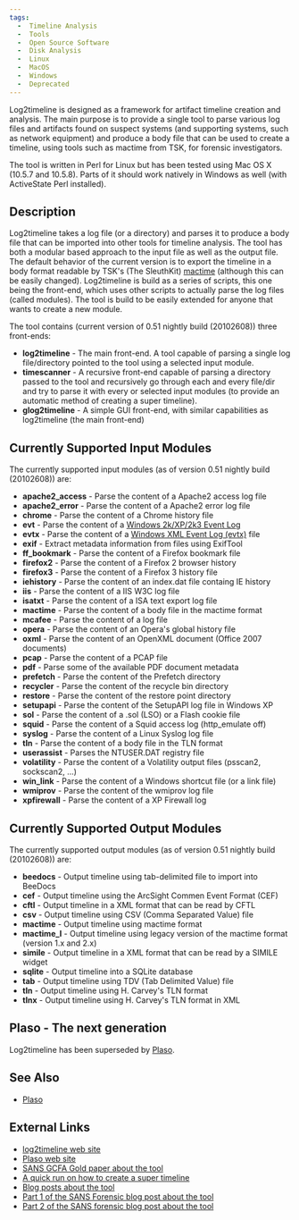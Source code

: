 ```yaml
---
tags:
  -  Timeline Analysis
  -  Tools
  -  Open Source Software
  -  Disk Analysis
  -  Linux
  -  MacOS
  -  Windows
  -  Deprecated
---
```

Log2timeline is designed as a framework for artifact timeline creation
and analysis. The main purpose is to provide a single tool to parse
various log files and artifacts found on suspect systems (and supporting
systems, such as network equipment) and produce a body file that can be
used to create a timeline, using tools such as mactime from TSK, for
forensic investigators.

The tool is written in Perl for Linux but has been tested using Mac OS X
(10.5.7 and 10.5.8). Parts of it should work natively in Windows as well
(with ActiveState Perl installed).

## Description

Log2timeline takes a log file (or a directory) and parses it to produce
a body file that can be imported into other tools for timeline analysis.
The tool has both a modular based approach to the input file as well as
the output file. The default behavior of the current version is to
export the timeline in a body format readable by TSK's (The SleuthKit)
[mactime](http://wiki.sleuthkit.org/index.php?title=Body_file) (although
this can be easily changed). Log2timeline is build as a series of
scripts, this one being the front-end, which uses other scripts to
actually parse the log files (called modules). The tool is build to be
easily extended for anyone that wants to create a new module.

The tool contains (current version of 0.51 nightly build (20102608))
three front-ends:

- **log2timeline** - The main front-end. A tool capable of parsing a
  single log file/directory pointed to the tool using a selected input
  module.
- **timescanner** - A recursive front-end capable of parsing a directory
  passed to the tool and recursively go through each and every file/dir
  and try to parse it with every or selected input modules (to provide
  an automatic method of creating a super timeline).
- **glog2timeline** - A simple GUI front-end, with similar capabilities
  as log2timeline (the main front-end)

## Currently Supported Input Modules

The currently supported input modules (as of version 0.51 nightly build
(20102608)) are:

- **apache2_access** - Parse the content of a Apache2 access log file
- **apache2_error** - Parse the content of a Apache2 error log file
- **chrome** - Parse the content of a Chrome history file
- **evt** - Parse the content of a [Windows 2k/XP/2k3 Event
  Log](windows_event_log_(evt).md)
- **evtx** - Parse the content of a [Windows XML Event Log
  (evtx)](windows_xml_event_log_(evtx).md) file
- **exif** - Extract metadata information from files using ExifTool
- **ff_bookmark** - Parse the content of a Firefox bookmark file
- **firefox2** - Parse the content of a Firefox 2 browser history
- **firefox3** - Parse the content of a Firefox 3 history file
- **iehistory** - Parse the content of an index.dat file containg IE
  history
- **iis** - Parse the content of a IIS W3C log file
- **isatxt** - Parse the content of a ISA text export log file
- **mactime** - Parse the content of a body file in the mactime format
- **mcafee** - Parse the content of a log file
- **opera** - Parse the content of an Opera's global history file
- **oxml** - Parse the content of an OpenXML document (Office 2007
  documents)
- **pcap** - Parse the content of a PCAP file
- **pdf** - Parse some of the available PDF document metadata
- **prefetch** - Parse the content of the Prefetch directory
- **recycler** - Parse the content of the recycle bin directory
- **restore** - Parse the content of the restore point directory
- **setupapi** - Parse the content of the SetupAPI log file in Windows
  XP
- **sol** - Parse the content of a .sol (LSO) or a Flash cookie file
- **squid** - Parse the content of a Squid access log (http_emulate off)
- **syslog** - Parse the content of a Linux Syslog log file
- **tln** - Parse the content of a body file in the TLN format
- **userassist** - Parses the NTUSER.DAT registry file
- **volatility** - Parse the content of a Volatility output files
  (psscan2, sockscan2, ...)
- **win_link** - Parse the content of a Windows shortcut file (or a link
  file)
- **wmiprov** - Parse the content of the wmiprov log file
- **xpfirewall** - Parse the content of a XP Firewall log

## Currently Supported Output Modules

The currently supported output modules (as of version 0.51 nightly build
(20102608)) are:

- **beedocs** - Output timeline using tab-delimited file to import into
  BeeDocs
- **cef** - Output timeline using the ArcSight Commen Event Format (CEF)
- **cftl** - Output timeline in a XML format that can be read by CFTL
- **csv** - Output timeline using CSV (Comma Separated Value) file
- **mactime** - Output timeline using mactime format
- **mactime_l** - Output timeline using legacy version of the mactime
  format (version 1.x and 2.x)
- **simile** - Output timeline in a XML format that can be read by a
  SIMILE widget
- **sqlite** - Output timeline into a SQLite database
- **tab** - Output timeline using TDV (Tab Delimited Value) file
- **tln** - Output timeline using H. Carvey's TLN format
- **tlnx** - Output timeline using H. Carvey's TLN format in XML

## Plaso - The next generation

Log2timeline has been superseded by [Plaso](plaso.md).

## See Also

- [Plaso](plaso.md)

## External Links

- [log2timeline web site](http://log2timeline.net)
- [Plaso web site](https://plaso.readthedocs.io/en/stable/)
- [SANS GCFA Gold paper about the
  tool](http://www.sans.org/reading_room/whitepapers/logging/mastering-super-timeline-log2timeline_33438)
- [A quick run on how to create a super
  timeline](http://blogs.sans.org/computer-forensics/2010/03/19/digital-forensic-sifting-super-timeline-analysis-and-creation/)
- [Blog posts about the tool](http://blog.kiddaland.net/?s=log2timeline)
- [Part 1 of the SANS Forensic blog post about the
  tool](https://blogs.sans.org/computer-forensics/2009/08/13/artifact-timeline-creation-and-analysis-tool-release-log2timeline/)
- [Part 2 of the SANS forensic blog post about the
  tool](https://blogs.sans.org/computer-forensics/2009/08/14/artifact-timeline-creation-and-analysis-part-2/)
